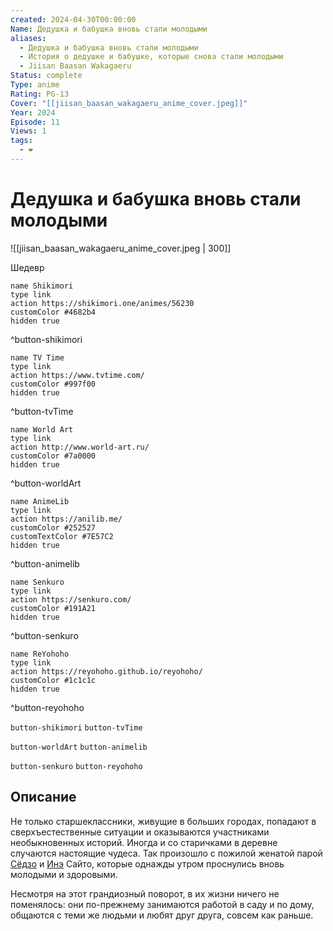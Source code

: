 ```yaml
---
created: 2024-04-30T00:00:00
Name: Дедушка и бабушка вновь стали молодыми
aliases:
  - Дедушка и бабушка вновь стали молодыми
  - История о дедушке и бабушке, которые снова стали молодыми
  - Jiisan Baasan Wakagaeru
Status: complete
Type: anime
Rating: PG-13
Cover: "[[jiisan_baasan_wakagaeru_anime_cover.jpeg]]"
Year: 2024
Episode: 11
Views: 1
tags:
  - ❤
---
```


# Дедушка и бабушка вновь стали молодыми

![[jiisan_baasan_wakagaeru_anime_cover.jpeg | 300]]

Шедевр


```button
name Shikimori
type link
action https://shikimori.one/animes/56230
customColor #4682b4
hidden true
```
^button-shikimori

```button
name TV Time
type link
action https://www.tvtime.com/
customColor #997f00
hidden true
```
^button-tvTime

```button
name World Art
type link
action http://www.world-art.ru/
customColor #7a0000
hidden true
```
^button-worldArt

```button
name AnimeLib
type link
action https://anilib.me/
customColor #252527
customTextColor #7E57C2
hidden true
```
^button-animelib

```button
name Senkuro
type link
action https://senkuro.com/
customColor #191A21
hidden true
```
^button-senkuro

```button
name ReYohoho
type link
action https://reyohoho.github.io/reyohoho/
customColor #1c1c1c
hidden true
```
^button-reyohoho

`button-shikimori` `button-tvTime`

`button-worldArt` `button-animelib`

`button-senkuro` `button-reyohoho`

## Описание

Не только старшеклассники, живущие в больших городах, попадают в сверхъестественные ситуации и оказываются участниками необыкновенных историй. Иногда и со старичками в деревне случаются настоящие чудеса. Так произошло с пожилой женатой парой [Сёдзо](https://shikimori.one/characters/233534-shozo-saitou) и [Инэ](https://shikimori.one/characters/194248-ine-saitou) Сайто, которые однажды утром проснулись вновь молодыми и здоровыми.

Несмотря на этот грандиозный поворот, в их жизни ничего не поменялось: они по-прежнему занимаются работой в саду и по дому, общаются с теми же людьми и любят друг друга, совсем как раньше.
